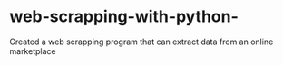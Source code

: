 # web-scrapping-with-python-
Created a web scrapping program that can extract data from an online marketplace
